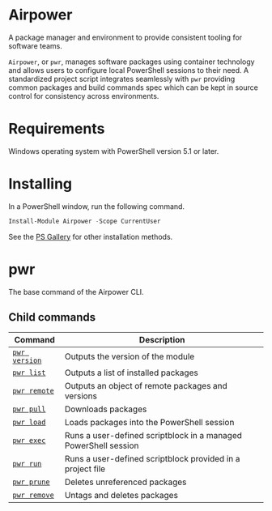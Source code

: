 # Airpower

A package manager and environment to provide consistent tooling for software teams.

`Airpower`, or `pwr`, manages software packages using container technology and allows users to configure local PowerShell sessions to their need. A standardized project script integrates seamlessly with `pwr` providing common packages and build commands spec which can be kept in source control for consistency across environments.

# Requirements

Windows operating system with PowerShell version 5.1 or later.

# Installing

In a PowerShell window, run the following command.

```PowerShell
Install-Module Airpower -Scope CurrentUser
```

See the [PS Gallery](https://www.powershellgallery.com/packages/Airpower) for other installation methods.

# pwr

The base command of the Airpower CLI.

## Child commands
Command | Description
--|--
[`pwr version`](#) | Outputs the version of the module
[`pwr list`](#) | Outputs a list of installed packages
[`pwr remote`](#) | Outputs an object of remote packages and versions
[`pwr pull`](#) | Downloads packages
[`pwr load`](#) | Loads packages into the PowerShell session
[`pwr exec`](#) | Runs a user-defined scriptblock in a managed PowerShell session
[`pwr run`](#) | Runs a user-defined scriptblock provided in a project file
[`pwr prune`](#) | Deletes unreferenced packages
[`pwr remove`](#) | Untags and deletes packages